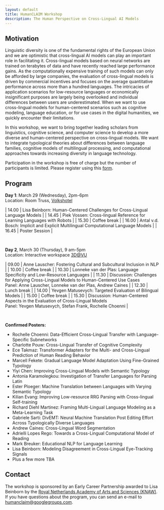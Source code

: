 ```yaml
---
layout: default
title: HumanCLAIM Workshop
description: The Human Perspective on Cross-Lingual AI Models
---
```

## Motivation

Linguistic diversity is one of the fundamental rights of the European Union and we are optimistic that cross-lingual AI models can play an important role in facilitating it. Cross-lingual models based on neural networks are trained on terabytes of data and have recently reached large performance gains. As the computationally expensive training of such models can only be afforded by large companies, the evaluation of cross-lingual models is driven by commercial incentives and focuses on the average quantitative performance across more than a hundred languages. The intricacies of application scenarios for low-resource languages or economically insignificant purposes are largely being overlooked and individual differences between users are underestimated. When we want to use cross-lingual models for human-centered scenarios such as cognitive modeling, language education, or for use cases in the digital humanities, we quickly encounter their limitations. 

In this workshop, we want to bring together leading scholars from linguistics, cognitive science, and computer science to develop a more diverse and human-centered perspective on cross-lingual models.  We want to integrate typological theories about differences between language families, cognitive models of multilingual processing, and computational approaches towards increasing diversity in language technology.

Participation in the workshop is free of charge but the number of participants is limited. 
Please register using this [form](https://docs.google.com/forms/d/e/1FAIpQLSfIqmEaLj5VmLYZnHYuXBZrI0f-lKn_nSPOQTAYtz0507eS3w/viewform?usp=pp_url). 


## Program

**Day 1**: March 29 (Wednesday), 2pm-6pm <br>
Location: Room Truss, [Volkshotel](https://www.volkshotel.nl/en/directions/) <br>

| 14.00 | Lisa Beinborn: Human-Centered Challenges for Cross-Lingual Language Models |
| 14.45 | Piek Vossen: Cross-lingual Reference for Learning Languages with Robots |
| 15.30 | Coffee break |
| 16.00 | Antal v.d. Bosch: Implicit and Explicit Multilingual Computational Language Models |
| 16.45 | Poster Session |

<br>

**Day 2**, March 30 (Thursday), 9 am-5pm <br>
Location: Interactive workspace [3D@VU](https://www.youtube.com/watch?v=Z3E2f56mptw) <br>

| 09.00 | Anne Lauscher: Fostering Cultural and Subcultural Inclusion in NLP |
| 10.00 | Coffee break |
| 10.30  | Lonneke van der Plas: Language Specificity and Low-Resource Languages |
| 11.30 | Discussion:  Challenges for Applying Cross-Lingual Models to Human-Centered Use Cases <br> Panel: Anne Lauscher, Lonneke van der Plas, Andrew Caines |
| 12.30 | Lunch break |
| 14.00 | Yevgen Matusevych: Targeted Evaluation of Bilingual Models |
| 15.00 | Coffee break |
| 15.30 | Discussion: Human-Centered Aspects in the Evaluation of Cross-Lingual Models <br> Panel: Yevgen Matusevych, Stefan Frank, Rochelle Choenni  |

<br>

**Confirmed Posters:**
- Rochelle Choenni: Data-Efficient Cross-Lingual Transfer with Language-Specific Subnetworks
- Charlotte Pouw: Cross-Lingual Transfer of Cognitive Complexity
- Ece Takmaz: Transformer Adapters for the Multi- and Cross-Lingual Prediction of Human Reading Behavior
- Marcell Fekete: Gradual Language Model Adaptation Using Fine-Grained Typology
- Yiyi Chen: Improving Cross-Lingual Models with Semantic Typology
- Antonia Karamolegkou: Investigation of Transfer Languages for Parsing Latin
- Ester Ploeger: Machine Translation between Languages with Varying Semantic Typology
- Kilian Evang: Improving Low-resource RRG Parsing with Cross-lingual Self-training
- Richard Diehl Martinez: Framing Multi-Lingual Language Modeling as a Meta-Learning Task
- Gabriele Sarti: DivEMT: Neural Machine Translation Post Editing Effort Across Typologically Diverse Languages
- Andrew Caines: Cross-Lingual Word Segmentation
- Adrielli Lopes Rego: Towards a Cross-Lingual Computational Model of Reading
- Mark Breuker: Educational NLP for Language Learning
- Lisa Beinborn: Modeling Disagreement in Cross-Lingual Eye-Tracking Signals
- Plus a few more TBA

## Contact

The workshop is sponsored by an Early Career Partnership awarded to Lisa Beinborn by the [Royal Netherlands Academy of Arts and Sciences (KNAW)](https://www.knaw.nl/en). 
If you have questions about the program, you can send an e-mail to humanclaim@googlegroups.com. 
